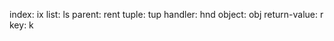 index:         ix
list:          ls
parent:        rent
tuple:         tup
handler:       hnd
object:        obj
return-value:  r
key:           k
